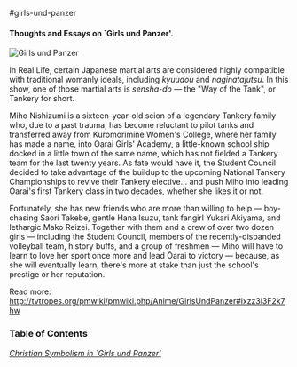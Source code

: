 #girls-und-panzer

#### Thoughts and Essays on `Girls und Panzer'.

![Girls und Panzer](images/Case%20Cover%20Back%20Inner.jpg "Girls
und Panzer")

In Real Life, certain Japanese martial arts are considered highly
compatible with traditional womanly ideals, including _kyuudou_ and
_naginatajutsu_. In this show, one of those martial arts is _sensha-do_
— the "Way of the Tank", or Tankery for short.

Miho Nishizumi is a sixteen-year-old scion of a legendary Tankery
family who, due to a past trauma, has become reluctant to pilot
tanks and transferred away from Kuromorimine Women's College, where
her family has made a name, into Ōarai Girls' Academy, a little-known
school ship docked in a little town of the same name, which has not
fielded a Tankery team for the last twenty years. As fate would
have it, the Student Council decided to take advantage of the buildup
to the upcoming National Tankery Championships to revive their
Tankery elective... and push Miho into leading Ōarai's first Tankery
class in two decades, whether she likes it or not.

Fortunately, she has new friends who are more than willing to help
— boy-chasing Saori Takebe, gentle Hana Isuzu, tank fangirl Yukari
Akiyama, and lethargic Mako Reizei. Together with them and a crew
of over two dozen girls — including the Student Council, members
of the recently-disbanded volleyball team, history buffs, and a
group of freshmen — Miho will have to learn to love her sport once
more and lead Ōarai to victory — because, as she will eventually
learn, there's more at stake than just the school's prestige or her
reputation.

Read more:
http://tvtropes.org/pmwiki/pmwiki.php/Anime/GirlsUndPanzer#ixzz3i3F2k7hw

### Table of Contents

[_Christian Symbolism in \`Girls und Panzer'_](CHRISTIAN_SYMBOLISM.md)
